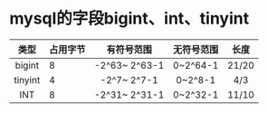 # mysql的字段bigint、int、tinyint

|    类型 | 占用字节 | 有符号范围 | 无符号范围 | 长度 |
|:-------:|---------|:----------:|:----:|:-----:|
| bigint  | 8 | -2^63~ 2^63-1| 0~2^64-1 | 21/20 |
| tinyint | 4 | -2^7~ 2^7-1  | 0~2^8-1  |  4/3  |
| INT     | 8 | -2^31~ 2^31-1| 0~2^32-1 | 11/10 |
